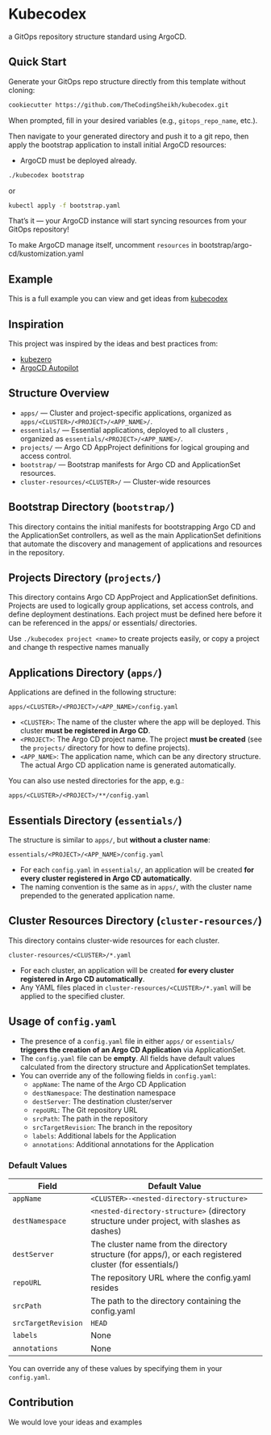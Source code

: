 # Kubecodex

a GitOps repository structure standard using ArgoCD.

## Quick Start

Generate your GitOps repo structure directly from this template without cloning:

```bash
cookiecutter https://github.com/TheCodingSheikh/kubecodex.git
```

When prompted, fill in your desired variables (e.g., `gitops_repo_name`, etc.).

Then navigate to your generated directory and push it to a git repo, then apply the bootstrap application to install initial ArgoCD resources:
* ArgoCD must be deployed already.

```bash
./kubecodex bootstrap
```
or
```bash
kubectl apply -f bootstrap.yaml
```

That’s it — your ArgoCD instance will start syncing resources from your GitOps repository!

To make ArgoCD manage itself, uncomment `resources` in bootstrap/argo-cd/kustomization.yaml

## Example

This is a full example you can view and get ideas from [kubecodex](https://github.com/TheCodingSheikh/kubecodex/tree/example) 


## Inspiration

This project was inspired by the ideas and best practices from:

* [kubezero](https://github.com/kubezero/kubezero) 
* [ArgoCD Autopilot](https://argocd-autopilot.readthedocs.io) 


## Structure Overview

- `apps/` — Cluster and project-specific applications, organized as `apps/<CLUSTER>/<PROJECT>/<APP_NAME>/`.
- `essentials/` — Essential applications, deployed to all clusters , organized as `essentials/<PROJECT>/<APP_NAME>/`.
- `projects/` — Argo CD AppProject definitions for logical grouping and access control.
- `bootstrap/` — Bootstrap manifests for Argo CD and ApplicationSet resources.
- `cluster-resources/<CLUSTER>/` — Cluster-wide resources

## Bootstrap Directory (`bootstrap/`)

This directory contains the initial manifests for bootstrapping Argo CD and the ApplicationSet controllers, as well as the main ApplicationSet definitions that automate the discovery and management of applications and resources in the repository.

## Projects Directory (`projects/`)

This directory contains Argo CD AppProject and ApplicationSet definitions. Projects are used to logically group applications, set access controls, and define deployment destinations. Each project must be defined here before it can be referenced in the apps/ or essentials/ directories.

Use `./kubecodex project <name>` to create projects easily, or copy a project and change th respective names manually

## Applications Directory (`apps/`)

Applications are defined in the following structure:

```
apps/<CLUSTER>/<PROJECT>/<APP_NAME>/config.yaml
```

- `<CLUSTER>`: The name of the cluster where the app will be deployed. This cluster **must be registered in Argo CD**.
- `<PROJECT>`: The Argo CD project name. The project **must be created** (see the `projects/` directory for how to define projects).
- `<APP_NAME>`: The application name, which can be any directory structure. The actual Argo CD application name is generated automatically.

You can also use nested directories for the app, e.g.:

```
apps/<CLUSTER>/<PROJECT>/**/config.yaml
```

## Essentials Directory (`essentials/`)

The structure is similar to `apps/`, but **without a cluster name**:

```
essentials/<PROJECT>/<APP_NAME>/config.yaml
```

- For each `config.yaml` in `essentials/`, an application will be created **for every cluster registered in Argo CD automatically**.
- The naming convention is the same as in `apps/`, with the cluster name prepended to the generated application name.

## Cluster Resources Directory (`cluster-resources/`)

This directory contains cluster-wide resources for each cluster.

```
cluster-resources/<CLUSTER>/*.yaml
```

- For each cluster, an application will be created **for every cluster registered in Argo CD automatically**.
- Any YAML files placed in `cluster-resources/<CLUSTER>/*.yaml` will be applied to the specified cluster.

## Usage of `config.yaml`

- The presence of a `config.yaml` file in either `apps/` or `essentials/` **triggers the creation of an Argo CD Application** via ApplicationSet.
- The `config.yaml` file can be **empty**. All fields have default values calculated from the directory structure and ApplicationSet templates.
- You can override any of the following fields in `config.yaml`:
  - `appName`: The name of the Argo CD Application 
  - `destNamespace`: The destination namespace 
  - `destServer`: The destination cluster/server 
  - `repoURL`: The Git repository URL 
  - `srcPath`: The path in the repository 
  - `srcTargetRevision`: The branch in the repository
  - `labels`: Additional labels for the Application 
  - `annotations`: Additional annotations for the Application 

### Default Values

| Field           | Default Value                                                                                 |
|-----------------|---------------------------------------------------------------------------------------------|
| `appName`       | `<CLUSTER>-<nested-directory-structure>` 
| `destNamespace` | `<nested-directory-structure>` (directory structure under project, with slashes as dashes)   |
| `destServer`    | The cluster name from the directory structure (for apps/), or each registered cluster (for essentials/) |
| `repoURL`       | The repository URL where the config.yaml resides                                            |
| `srcPath`       | The path to the directory containing the config.yaml                                        |
| `srcTargetRevision`       | `HEAD`                                       |
| `labels`        | None                                                                                        |
| `annotations`   | None                                                                                        |

You can override any of these values by specifying them in your `config.yaml`.

## Contribution

We would love your ideas and examples
